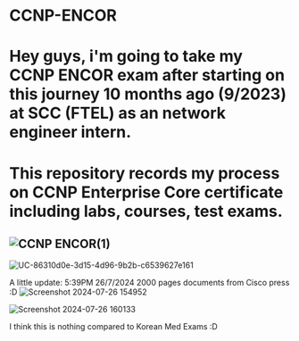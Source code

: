 # CCNP-ENCOR
<h1> Hey guys, i'm going to take my CCNP ENCOR exam after starting on this journey 10 months ago (9/2023) at SCC (FTEL) as an network engineer intern.</h1>
<h1>This repository records my process on CCNP Enterprise Core certificate including labs, courses, test exams.</h1>



![CCNP ENCOR(1)](https://github.com/user-attachments/assets/03b752b1-1d5a-4008-8dcf-b93dc5964d9e)
---------------------------------------------------------------
![UC-86310d0e-3d15-4d96-9b2b-c6539627e161](https://github.com/user-attachments/assets/20856e97-61de-4abb-a830-7cbb6935f1a6)

A little update: 5:39PM 26/7/2024 2000 pages documents from Cisco press :D
![Screenshot 2024-07-26 154952](https://github.com/user-attachments/assets/18c87543-1032-4a7b-bce0-bdd360508287)

![Screenshot 2024-07-26 160133](https://github.com/user-attachments/assets/aeb8aaaa-4e25-4d81-9059-9777d414dc2f)

I think this is nothing compared to Korean Med Exams :D
